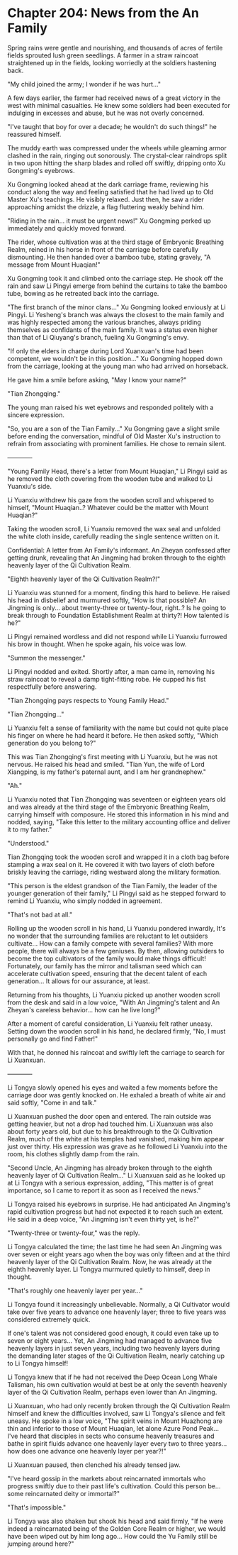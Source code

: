 # Chapter 204: News from the An Family

Spring rains were gentle and nourishing, and thousands of acres of fertile fields sprouted lush green seedlings. A farmer in a straw raincoat straightened up in the fields, looking worriedly at the soldiers hastening back.

"My child joined the army; I wonder if he was hurt..."

A few days earlier, the farmer had received news of a great victory in the west with minimal casualties. He knew some soldiers had been executed for indulging in excesses and abuse, but he was not overly concerned.

"I've taught that boy for over a decade; he wouldn't do such things!" he reassured himself.

The muddy earth was compressed under the wheels while gleaming armor clashed in the rain, ringing out sonorously. The crystal-clear raindrops split in two upon hitting the sharp blades and rolled off swiftly, dripping onto Xu Gongming's eyebrows.

Xu Gongming looked ahead at the dark carriage frame, reviewing his conduct along the way and feeling satisfied that he had lived up to Old Master Xu's teachings. He visibly relaxed. Just then, he saw a rider approaching amidst the drizzle, a flag fluttering weakly behind him.

"Riding in the rain... it must be urgent news!" Xu Gongming perked up immediately and quickly moved forward.

The rider, whose cultivation was at the third stage of Embryonic Breathing Realm, reined in his horse in front of the carriage before carefully dismounting. He then handed over a bamboo tube, stating gravely, "A message from Mount Huaqian!"

Xu Gongming took it and climbed onto the carriage step. He shook off the rain and saw Li Pingyi emerge from behind the curtains to take the bamboo tube, bowing as he retreated back into the carriage.

"The first branch of the minor clans..." Xu Gongming looked enviously at Li Pingyi. Li Yesheng's branch was always the closest to the main family and was highly respected among the various branches, always priding themselves as confidants of the main family. It was a status even higher than that of Li Qiuyang's branch, fueling Xu Gongming's envy.

"If only the elders in charge during Lord Xuanxuan's time had been competent, we wouldn't be in this position..." Xu Gongming hopped down from the carriage, looking at the young man who had arrived on horseback.

He gave him a smile before asking, "May I know your name?"

"Tian Zhongqing."

The young man raised his wet eyebrows and responded politely with a sincere expression.

"So, you are a son of the Tian Family..." Xu Gongming gave a slight smile before ending the conversation, mindful of Old Master Xu's instruction to refrain from associating with prominent families. He chose to remain silent.

————

"Young Family Head, there's a letter from Mount Huaqian," Li Pingyi said as he removed the cloth covering from the wooden tube and walked to Li Yuanxiu's side.

Li Yuanxiu withdrew his gaze from the wooden scroll and whispered to himself, "Mount Huaqian..? Whatever could be the matter with Mount Huaqian?"

Taking the wooden scroll, Li Yuanxiu removed the wax seal and unfolded the white cloth inside, carefully reading the single sentence written on it.

Confidential: A letter from An Family's informant. An Zheyan confessed after getting drunk, revealing that An Jingming had broken through to the eighth heavenly layer of the Qi Cultivation Realm.

"Eighth heavenly layer of the Qi Cultivation Realm?!"

Li Yuanxiu was stunned for a moment, finding this hard to believe. He raised his head in disbelief and murmured softly, "How is that possible? An Jingming is only... about twenty-three or twenty-four, right..? Is he going to break through to Foundation Establishment Realm at thirty?! How talented is he?"

Li Pingyi remained wordless and did not respond while Li Yuanxiu furrowed his brow in thought. When he spoke again, his voice was low.

"Summon the messenger."

Li Pingyi nodded and exited. Shortly after, a man came in, removing his straw raincoat to reveal a damp tight-fitting robe. He cupped his fist respectfully before answering.

"Tian Zhongqing pays respects to Young Family Head."

"Tian Zhongqing..."

Li Yuanxiu felt a sense of familiarity with the name but could not quite place his finger on where he had heard it before. He then asked softly, "Which generation do you belong to?"

This was Tian Zhongqing's first meeting with Li Yuanxiu, but he was not nervous. He raised his head and smiled. "Tian Yun, the wife of Lord Xiangping, is my father's paternal aunt, and I am her grandnephew."

"Ah."

Li Yuanxiu noted that Tian Zhongqing was seventeen or eighteen years old and was already at the third stage of the Embryonic Breathing Realm, carrying himself with composure. He stored this information in his mind and nodded, saying, "Take this letter to the military accounting office and deliver it to my father."

"Understood."

Tian Zhongqing took the wooden scroll and wrapped it in a cloth bag before stamping a wax seal on it. He covered it with two layers of cloth before briskly leaving the carriage, riding westward along the military formation.

"This person is the eldest grandson of the Tian Family, the leader of the younger generation of their family," Li Pingyi said as he stepped forward to remind Li Yuanxiu, who simply nodded in agreement.

"That's not bad at all."

Rolling up the wooden scroll in his hand, Li Yuanxiu pondered inwardly, It's no wonder that the surrounding families are reluctant to let outsiders cultivate... How can a family compete with several families? With more people, there will always be a few geniuses. By then, allowing outsiders to become the top cultivators of the family would make things difficult! Fortunately, our family has the mirror and talisman seed which can accelerate cultivation speed, ensuring that the decent talent of each generation... It allows for our assurance, at least.

Returning from his thoughts, Li Yuanxiu picked up another wooden scroll from the desk and said in a low voice, "With An Jingming's talent and An Zheyan's careless behavior... how can he live long?"

After a moment of careful consideration, Li Yuanxiu felt rather uneasy. Setting down the wooden scroll in his hand, he declared firmly, "No, I must personally go and find Father!"

With that, he donned his raincoat and swiftly left the carriage to search for Li Xuanxuan.

————

Li Tongya slowly opened his eyes and waited a few moments before the carriage door was gently knocked on. He exhaled a breath of white air and said softly, "Come in and talk."

Li Xuanxuan pushed the door open and entered. The rain outside was getting heavier, but not a drop had touched him. Li Xuanxuan was also about forty years old, but due to his breakthrough to the Qi Cultivation Realm, much of the white at his temples had vanished, making him appear just over thirty. His expression was grave as he followed Li Yuanxiu into the room, his clothes slightly damp from the rain.

"Second Uncle, An Jingming has already broken through to the eighth heavenly layer of Qi Cultivation Realm..." Li Xuanxuan said as he looked up at Li Tongya with a serious expression, adding, "This matter is of great importance, so I came to report it as soon as I received the news."

Li Tongya raised his eyebrows in surprise. He had anticipated An Jingming's rapid cultivation progress but had not expected it to reach such an extent. He said in a deep voice, "An Jingming isn't even thirty yet, is he?"

"Twenty-three or twenty-four," was the reply.

Li Tongya calculated the time; the last time he had seen An Jingming was over seven or eight years ago when the boy was only fifteen and at the third heavenly layer of the Qi Cultivation Realm. Now, he was already at the eighth heavenly layer. Li Tongya murmured quietly to himself, deep in thought.

"That's roughly one heavenly layer per year..."

Li Tongya found it increasingly unbelievable. Normally, a Qi Cultivator would take over five years to advance one heavenly layer; three to five years was considered extremely quick.

If one's talent was not considered good enough, it could even take up to seven or eight years... Yet, An Jingming had managed to advance five heavenly layers in just seven years, including two heavenly layers during the demanding later stages of the Qi Cultivation Realm, nearly catching up to Li Tongya himself!

Li Tongya knew that if he had not received the Deep Ocean Long Whale Talisman, his own cultivation would at best be at only the seventh heavenly layer of the Qi Cultivation Realm, perhaps even lower than An Jingming.

Li Xuanxuan, who had only recently broken through the Qi Cultivation Realm himself and knew the difficulties involved, saw Li Tongya's silence and felt uneasy. He spoke in a low voice, "The spirit veins in Mount Huazhong are thin and inferior to those of Mount Huaqian, let alone Azure Pond Peak... I've heard that disciples in sects who consume heavenly treasures and bathe in spirit fluids advance one heavenly layer every two to three years... how does one advance one heavenly layer per year?!"

Li Xuanxuan paused, then clenched his already tensed jaw.

"I've heard gossip in the markets about reincarnated immortals who progress swiftly due to their past life's cultivation. Could this person be... some reincarnated deity or immortal?"

"That's impossible."

Li Tongya was also shaken but shook his head and said firmly, "If he were indeed a reincarnated being of the Golden Core Realm or higher, we would have been wiped out by him long ago... How could the Yu Family still be jumping around here?"
